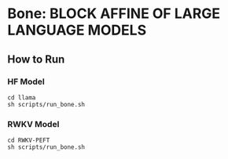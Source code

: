 # Bone: BLOCK AFFINE OF LARGE LANGUAGE MODELS

## How to Run
### HF Model
```
cd llama
sh scripts/run_bone.sh
```
### RWKV Model
```
cd RWKV-PEFT
sh scripts/run_bone.sh
```
